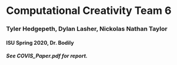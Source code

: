 # Computational Creativity Team 6
### Tyler Hedgepeth, Dylan Lasher, Nickolas Nathan Taylor
#### ISU Spring 2020, Dr. Bodily
##### See COVIS_Paper.pdf for report.
